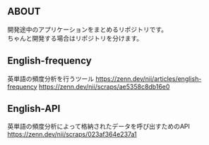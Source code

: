 ## ABOUT
開発途中のアプリケーションをまとめるリポジトリです。  
ちゃんと開発する場合はリポジトリを分けます。

## English-frequency
英単語の頻度分析を行うツール
https://zenn.dev/nii/articles/english-frequency
https://zenn.dev/nii/scraps/ae5358c8db16e0
 
## English-API
英単語の頻度分析によって格納されたデータを呼び出すためのAPI
https://zenn.dev/nii/scraps/023af364e237a1